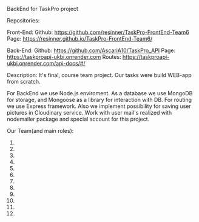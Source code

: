 BackEnd for TaskPro project

Repositories:

Front-End:
Github: https://github.com/resinner/TaskPro-FrontEnd-Team6
Page: https://resinner.github.io/TaskPro-FrontEnd-Team6/

Back-End: 
Github: https://github.com/AscariA10/TaskPro_API
Page: https://taskproapi-ukbi.onrender.com
Routes: https://taskproapi-ukbi.onrender.com/api-docs/#/

Description:
It's final, course team project. Our tasks were build WEB-app from scratch.

For BackEnd we use Node.js enviroment. As a database we use MongoDB for storage, and
Mongoose as a library for interaction with DB. For routing we use Express framework.
Also we implement possibility for saving user pictures in Cloudinary service.
Work with user mail's realized with nodemailer package and special account for this project.

Our Team(and main roles):

1.
2.
3.
4.
5.
6.
7.
8.
9.
10.
11.
12.